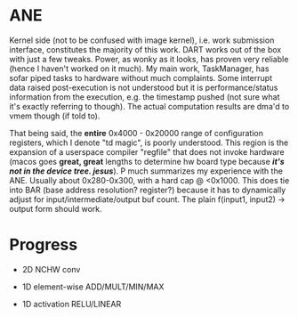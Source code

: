 
# ANE 

Kernel side (not to be confused with image kernel),
i.e. work submission interface, constitutes the majority of this work.
DART works out of the box with just a few tweaks.
Power, as wonky as it looks, has proven very reliable 
(hence I haven't worked on it much).
My main work, TaskManager, has sofar piped tasks to hardware 
without much complaints.
Some interrupt data raised post-execution is not understood but 
it is performance/status information from the execution,
e.g. the timestamp pushed (not sure what it's exactly referring to though).
The actual computation results are dma'd to vmem though (if told to). 

That being said, the 
**entire** 0x4000 - 0x20000 range of configuration registers,
which I denote "td magic", is poorly understood.
This region is the expansion of a userspace compiler "regfile"
that does not invoke hardware 
(macos goes **great, great** lengths to determine hw board type because
***it's not in the device tree. jesus***).
P much summarizes my experience with the ANE.
Usually about 0x280-0x300, with a hard cap @ <0x1000. 
This does tie into BAR (base address resolution? register?) because it has
to dynamically adjust for input/intermediate/output buf count. 
The plain f(input1, input2) -> output form should work.


# Progress

- 2D NCHW conv

- 1D element-wise ADD/MULT/MIN/MAX

- 1D activation RELU/LINEAR

